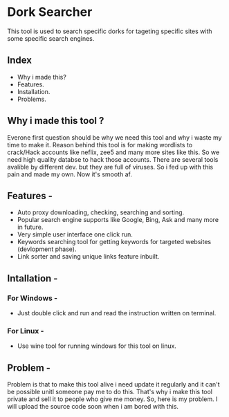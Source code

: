 # Dork Searcher 
This tool is used to search specific dorks for tageting specific sites with some specific search engines.

## Index 
* Why i made this?
* Features.
* Installation.
* Problems.

## Why i made this tool ?
Everone first question should be why we need this tool and why i waste my time to make it. Reason behind this tool is for making wordlists to crack/Hack accounts like neflix, zee5 and many more sites like this. So we need high quality databse to hack those accounts. There are several tools avalible by different dev. but they are full of viruses. So i fed up with this pain and made my own. Now it's smooth af.

## Features -
* Auto proxy downloading, checking, searching and sorting.
* Popular search engine supports like Google, Bing, Ask and many more in future.
* Very simple user interface one click run.
* Keywords searching tool for getting keywords for targeted websites (devlopment phase).
* Link sorter and saving unique links feature inbuilt.

## Intallation - 
### For Windows - 
* Just double click and run and read the instruction written on terminal.
### For Linux - 
* Use wine tool for running windows for this tool on linux.

## Problem -
Problem is that to make this tool alive i need update it regularly and it can't be possible unitl someone pay me to do this. That's why i make this tool private and sell it to people who give me money. So, here is my problem. I will upload the source code soon when i am bored with this.


